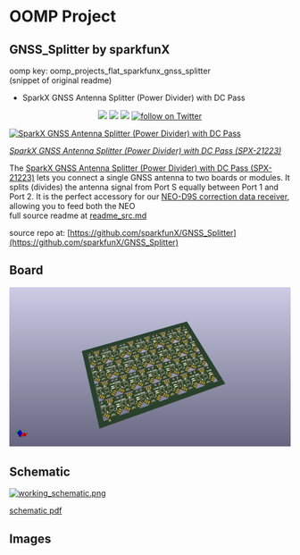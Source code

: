 # OOMP Project  
## GNSS_Splitter  by sparkfunX  
  
oomp key: oomp_projects_flat_sparkfunx_gnss_splitter  
(snippet of original readme)  
  
- SparkX GNSS Antenna Splitter (Power Divider) with DC Pass  
  
<p align="center">  
  <a href="https://github.com/sparkfunX/GNSS_Splitter/issues" alt="Issues">  
    <img src="https://img.shields.io/github/issues/sparkfunX/GNSS_Splitter.svg" /></a>  
  <a href="https://github.com/sparkfunX/GNSS_Splitter/actions" alt="Actions">  
    <img src="https://github.com/sparkfunX/GNSS_Splitter/actions/workflows/mkdocs.yml/badge.svg" /></a>  
  <a href="https://github.com/sparkfunX/GNSS_Splitter/blob/main/LICENSE.md" alt="License">  
    <img src="https://img.shields.io/badge/license-CC%20BY--SA%204.0-EF9421.svg" /></a>  
  <a href="https://twitter.com/intent/follow?screen_name=sparkfun">  
    <img src="https://img.shields.io/twitter/follow/sparkfun.svg?style=social&logo=twitter" alt="follow on Twitter"></a>  
</p>  
  
[![SparkX GNSS Antenna Splitter (Power Divider) with DC Pass](https://cdn.sparkfun.com//assets/parts/2/0/9/9/2/21223-SPX01.jpg)](https://www.sparkfun.com/products/21223)  
  
*[SparkX GNSS Antenna Splitter (Power Divider) with DC Pass (SPX-21223)](https://www.sparkfun.com/products/21223)*  
  
The [SparkX GNSS Antenna Splitter (Power Divider) with DC Pass (SPX-21223)](https://www.sparkfun.com/products/21223) lets you connect a single GNSS antenna to two boards or modules. It splits (divides) the antenna signal from Port S equally between Port 1 and Port 2. It is the perfect accessory for our [NEO-D9S correction data receiver](https://www.sparkfun.com/products/19390), allowing you to feed both the NEO  
  full source readme at [readme_src.md](readme_src.md)  
  
source repo at: [https://github.com/sparkfunX/GNSS_Splitter](https://github.com/sparkfunX/GNSS_Splitter)  
## Board  
  
[![working_3d.png](working_3d_600.png)](working_3d.png)  
## Schematic  
  
[![working_schematic.png](working_schematic_600.png)](working_schematic.png)  
  
[schematic pdf](working_schematic.pdf)  
## Images  
